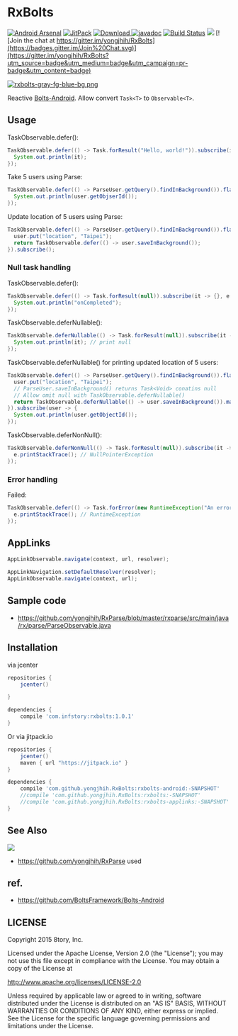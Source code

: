 # RxBolts

[![Android Arsenal](https://img.shields.io/badge/Android%20Arsenal-RxBolts-green.svg?style=flat)](https://android-arsenal.com/details/1/2645)
[![JitPack](https://img.shields.io/github/tag/yongjhih/RxBolts.svg?label=JitPack)](https://jitpack.io/#yongjhih/RxBolts)
[![Download](https://api.bintray.com/packages/yongjhih/maven/rxbolts/images/download.svg) ](https://bintray.com/yongjhih/maven/rxbolts/_latestVersion)
[![javadoc](https://img.shields.io/github/tag/yongjhih/RxBolts.svg?label=javadoc)](https://jitpack.io/com/github/yongjhih/RxBolts/1.0.0/javadoc/)
[![Build Status](https://travis-ci.org/yongjhih/RxBolts.svg)](https://travis-ci.org/yongjhih/RxBolts)
<a href="http://www.methodscount.com/?lib=com.infstory%3Arxbolts%3A1.0.0"><img src="https://img.shields.io/badge/Methods and size-core: 54 | deps: 4111 | 6 KB-e91e63.svg"></img></a>
[![Join the chat at https://gitter.im/yongjhih/RxBolts](https://badges.gitter.im/Join%20Chat.svg)](https://gitter.im/yongjhih/RxBolts?utm_source=badge&utm_medium=badge&utm_campaign=pr-badge&utm_content=badge)
<!--[![javadoc.io](https://javadocio-badges.herokuapp.com/com.infstory/rxbolts/badge.svg)](http://www.javadoc.io/doc/com.infstory/rxbolts/)-->
<!--[![Android Arsenal](https://img.shields.io/badge/Android%20Arsenal-RxBolts-brightgreen.svg?style=flat)](http://android-arsenal.com/details/1/1670)-->
<!--[![Download](https://api.bintray.com/packages/yongjhih/maven/RxBolts/images/download.svg) ](https://bintray.com/yongjhih/maven/RxBolts/_latestVersion)-->
<!--[![Bountysource](https://www.bountysource.com/badge/team?team_id=43965&style=bounties_posted)](https://www.bountysource.com/teams/8tory/bounties?utm_source=8tory&utm_medium=shield&utm_campaign=bounties_posted)-->

[![rxbolts-gray-fg-blue-bg.png](art/rxbolts-gray-fg-blue-bg.png)](art/rxbolts-gray-fg-blue-bg.png)

Reactive [Bolts-Android](https://github.com/BoltsFramework/Bolts-Android). Allow convert `Task<T>` to `Observable<T>`.

## Usage

TaskObservable.defer():

```java
TaskObservable.defer(() -> Task.forResult("Hello, world!")).subscribe(it -> {
  System.out.println(it);
});
```

Take 5 users using Parse:

```java
TaskObservable.defer(() -> ParseUser.getQuery().findInBackground()).flatMap(Observable::from).take(5).subscribe(user -> {
  System.out.println(user.getObjserId());
});
```

Update location of 5 users using Parse:

```java
TaskObservable.defer(() -> ParseUser.getQuery().findInBackground()).flatMap(Observable::from).take(5).flatMap(user -> {
  user.put("location", "Taipei");
  return TaskObservable.defer(() -> user.saveInBackground());
}).subscribe();
```

### Null task handling

TaskObservable.defer():

```java
TaskObservable.defer(() -> Task.forResult(null)).subscribe(it -> {}, e -> {}, () -> {
  System.out.println("onCompleted");
});
```

TaskObservable.deferNullable():

```java
TaskObservable.deferNullable(() -> Task.forResult(null)).subscribe(it -> {
  System.out.println(it); // print null
});
```

TaskObservable.deferNullable() for printing updated location of 5 users:

```java
TaskObservable.defer(() -> ParseUser.getQuery().findInBackground()).flatMap(Observable::from).take(5).flatMap(user -> {
  user.put("location", "Taipei");
  // ParseUser.saveInBackground() returns Task<Void> conatins null
  // Allow omit null with TaskObservable.deferNullable()
  return TaskObservable.deferNullable(() -> user.saveInBackground()).map(it -> user);
}).subscribe(user -> {
  System.out.println(user.getObjectId());
});
```

TaskObservable.deferNonNull():

```java
TaskObservable.deferNonNull(() -> Task.forResult(null)).subscribe(it -> {}, e -> {
  e.printStackTrace(); // NullPointerException
});
```

### Error handling

Failed:

```java
TaskObservable.defer(() -> Task.forError(new RuntimeException("An error message."))).subscribe(it -> {}, e -> {
  e.printStackTrace(); // RuntimeException
});
```

## AppLinks

```java
AppLinkObservable.navigate(context, url, resolver);
```

```java
AppLinkNavigation.setDefaultResolver(resolver);
AppLinkObservable.navigate(context, url);
```

## Sample code

* https://github.com/yongjhih/RxParse/blob/master/rxparse/src/main/java/rx/parse/ParseObservable.java

## Installation

via jcenter

```gradle
repositories {
    jcenter()

}

dependencies {
    compile 'com.infstory:rxbolts:1.0.1'
}
```

Or via jitpack.io

```gradle
repositories {
    jcenter()
    maven { url "https://jitpack.io" }
}

dependencies {
    compile 'com.github.yongjhih.RxBolts:rxbolts-android:-SNAPSHOT'
    //compile 'com.github.yongjhih.RxBolts:rxbolts:-SNAPSHOT'
    //compile 'com.github.yongjhih.RxBolts:rxbolts-applinks:-SNAPSHOT'
}
```

## See Also


[![](https://raw.githubusercontent.com/yongjhih/RxParse/master/art/rxparse.png)](https://github.com/yongjhih/RxParse)

* https://github.com/yongjhih/RxParse used

## ref.

* https://github.com/BoltsFramework/Bolts-Android

<!-- http://www.norio.be/android-feature-graphic-generator/?config=%7B%22background%22%3A%7B%22color%22%3A%22%233b5fad%22%2C%22gradient%22%3A%7B%22type%22%3A%22radial%22%2C%22radius%22%3A%22915%22%2C%22angle%22%3A%22vertical%22%2C%22color%22%3A%22%23000000%22%7D%7D%2C%22title%22%3A%7B%22text%22%3A%22%22%2C%22color%22%3A%22%23ffffff%22%2C%22size%22%3A200%2C%22font%22%3A%7B%22family%22%3Anull%2C%22effect%22%3A%22bold%22%7D%7D%2C%22subtitle%22%3A%7B%22text%22%3A%22%22%2C%22color%22%3A%22%23ffffff%22%2C%22size%22%3A100%2C%22font%22%3A%7B%22family%22%3Anull%2C%22effect%22%3A%22normal%22%7D%7D%2C%22image%22%3A%7B%22position%22%3A%22100%22%2C%22file%22%3A%7B%7D%7D%2C%22size%22%3A%22custom%22%7D -->

## LICENSE

Copyright 2015 8tory, Inc.

Licensed under the Apache License, Version 2.0 (the "License"); you may not use this file except in compliance with the License. You may obtain a copy of the License at

http://www.apache.org/licenses/LICENSE-2.0

Unless required by applicable law or agreed to in writing, software distributed under the License is distributed on an "AS IS" BASIS, WITHOUT WARRANTIES OR CONDITIONS OF ANY KIND, either express or implied. See the License for the specific language governing permissions and limitations under the License.

